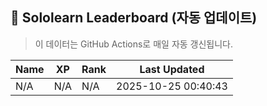 
## 🧠 Sololearn Leaderboard (자동 업데이트)
> 이 데이터는 GitHub Actions로 매일 자동 갱신됩니다.

| Name | XP | Rank | Last Updated |
|------|----|------|---------------|
| N/A | N/A | N/A | 2025-10-25 00:40:43 |
